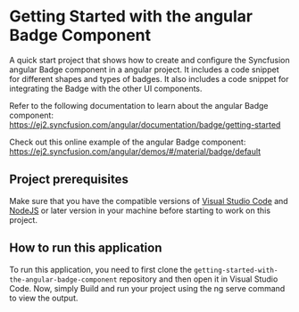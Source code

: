 # Getting Started with the angular Badge Component

A quick start project that shows how to create and configure the Syncfusion angular Badge component in a angular project. It includes a code snippet for different shapes and types of badges. It also includes a code snippet for integrating the Badge with the other UI components.
 
Refer to the following documentation to learn about the angular Badge component: 
https://ej2.syncfusion.com/angular/documentation/badge/getting-started

Check out this online example of the angular Badge component:
https://ej2.syncfusion.com/angular/demos/#/material/badge/default

## Project prerequisites
Make sure that you have the compatible versions of [Visual Studio Code](https://code.visualstudio.com/download ) and [NodeJS](https://nodejs.org/en/download) or later version in your machine before starting to work on this project.

## How to run this application
To run this application, you need to first clone the `getting-started-with-the-angular-badge-component` repository and then open it in Visual Studio Code. Now, simply Build and run your project using the ng serve command to view the output.